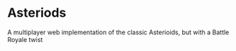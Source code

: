 # Asteriods
A multiplayer web implementation of the classic Asterioids, but with a Battle Royale twist
